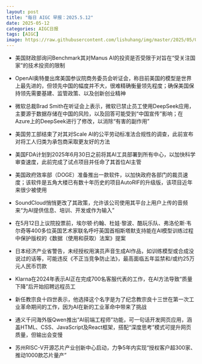 ```yaml
---
layout: post
title: "每日 AIGC 早报：2025.5.12"
date: 2025-05-12
categories: AIGC日报
tags: [AIGC]
image: https://raw.githubusercontent.com/lishuhang/img/master/2025/05/0512-d.jpg
---
```


- 美国财政部询问Benchmark其对Manus AI的投资是否受限于对旨在“受关注国家”的技术投资的限制

- OpenAI奥特曼出席美国参议院商务委员会听证会，称目前美国的模型是世界上最先进的，但领先中国的幅度并不大，很难精确衡量领先程度；确保美国保持领先需要基建、监管政策、以及创新创业精神

- 微软总裁Brad Smith在听证会上表示，微软已禁止员工使用DeepSeek应用，主要源于数据存储在中国的风险，以及回答可能受到“中国宣传”影响；在Azure上的DeepSeek进行了修改，以消除“有害的副作用”

- 美国劳工部结束了对其对Scale AI的公平劳动标准法合规性的调查，此前宣布对将工人归类为承包商采取更友好的方法

- 美国FDA计划到2025年6月30日之前将其AI工具部署到所有中心，以加快科学审查速度，此前完成了试点项目并任命了其首位AI主管

- 美国政府效率部（DOGE）准备推出一款软件，以加快政府各部门的裁员速度；该软件是五角大楼已有数十年历史的项目AutoRIF的升级版，该项目近年来很少被使用

- SoundCloud悄悄更改了其政策，允许该公司使用其平台上用户上传的音频来“为AI提供信息、培训、开发或作为输入”

- 在5月12日上议院投票前，埃尔顿·约翰、杜娃·黎波、酷玩乐队、弗洛伦斯·韦尔奇等400多位英国艺术家联名呼吁英国首相斯塔默支持能在AI模型训练过程中保护版权的《数据（使用和获取）法案》提案

- 日本经济产业省警告，未经授权用演员声音生成AI作品，如训练模型或合成没说过的话等，可能违反《不正当竞争防止法》，最高面临五年监禁和/或约25万元人民币罚款

- Klarna在2024年表示AI正在完成700名客服代表的工作，在AI方法导致“质量下降”后开始招聘远程员工

- 新任教宗良十四世表示，他选择这个名字是为了纪念教宗良十三世在第一次工业革命期间的工作，因为AI在新的工业革命中带来了挑战

- 通义千问海外版Qwen推出“AI前端工程师”功能，可一句话开发网页应用，涵盖HTML、CSS、JavaScript及React框架，搭配“深度思考”模式可提升网页质量，但输出会变慢

- 苏州RISC-V开源芯片产业创新中心启动，力争5年内实现“授权客户超300家、推动1000款芯片量产”